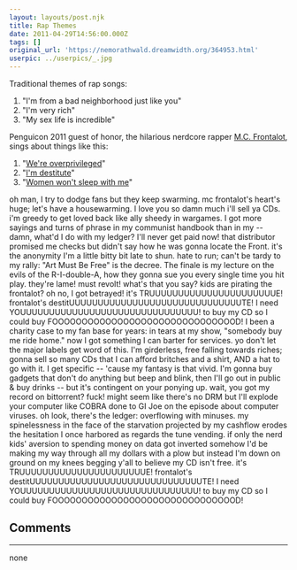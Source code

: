 ```yaml
---
layout: layouts/post.njk
title: Rap Themes
date: 2011-04-29T14:56:00.000Z
tags: []
original_url: 'https://nemorathwald.dreamwidth.org/364953.html'
userpic: ../userpics/_.jpg
---
```

Traditional themes of rap songs:

1.  "I'm from a bad neighborhood just like you"
2.  "I'm very rich"
3.  "My sex life is incredible"

Penguicon 2011 guest of honor, the hilarious nerdcore rapper [M.C. Frontalot](http://frontalot.com/), sings about things like this:

1.  "[We're overprivileged](http://www.youtube.com/watch?v=M3w1_E1V46M)"
2.  "[I'm destitute](http://www.youtube.com/watch?v=9qoGqVq9EXw)"
3.  "[Women won't sleep with me](http://www.youtube.com/watch?v=phT0HRC69AA)"

oh man, I try to dodge fans but they keep swarming. mc frontalot's heart's huge; let's have a housewarming. I love you so damn much i'll sell ya CDs. i'm greedy to get loved back like ally sheedy in wargames. I got more sayings and turns of phrase in my communist handbook than in my -- damn, what'd I do with my ledger? I'll never get paid now! that distributor promised me checks but didn't say how he was gonna locate the Front. it's the anonymity I'm a little bitty bit late to shun. hate to run; can't be tardy to my rally: "Art Must Be Free" is the decree. The finale is my lecture on the evils of the R-I-double-A, how they gonna sue you every single time you hit play. they're lame! must revolt! what's that you say? kids are pirating the frontalot? oh no, I got betrayed! it's TRUUUUUUUUUUUUUUUUUUUUUUE! frontalot's destitUUUUUUUUUUUUUUUUUUUUUUUUUUUUUUTE! I need YOUUUUUUUUUUUUUUUUUUUUUUUUUUUUUUU! to buy my CD so I could buy FOOOOOOOOOOOOOOOOOOOOOOOOOOOOOOOD! I been a charity case to my fan base for years: in tears at my show, "somebody buy me ride home." now I got something I can barter for services. yo don't let the major labels get word of this. I'm girderless, free falling towards riches; gonna sell so many CDs that I can afford britches and a shirt, AND a hat to go with it. I get specific -- 'cause my fantasy is that vivid. I'm gonna buy gadgets that don't do anything but beep and blink, then I'll go out in public & buy drinks -- but it's contingent on your ponying up. wait, you got my record on bittorrent? fuck! might seem like there's no DRM but I'll explode your computer like COBRA done to GI Joe on the episode about computer viruses. oh look, there's the ledger: overflowing with minuses. my spinelessness in the face of the starvation projected by my cashflow erodes the hesitation I once harbored as regards the tune vending. if only the nerd kids' aversion to spending money on data got inverted somehow I'd be making my way through all my dollars with a plow but instead I'm down on ground on my knees begging y'all to believe my CD isn't free. it's TRUUUUUUUUUUUUUUUUUUUUUUE! frontalot's destitUUUUUUUUUUUUUUUUUUUUUUUUUUUUUUTE! I need YOUUUUUUUUUUUUUUUUUUUUUUUUUUUUUUU! to buy my CD so I could buy FOOOOOOOOOOOOOOOOOOOOOOOOOOOOOOOD!

## Comments

---

none
